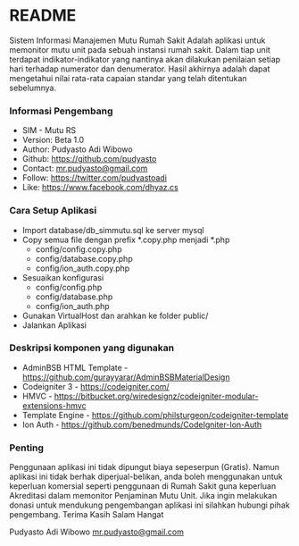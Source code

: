 # README #

Sistem Informasi Manajemen Mutu Rumah Sakit
Adalah aplikasi untuk memonitor mutu unit pada sebuah instansi rumah sakit.
Dalam tiap unit terdapat indikator-indikator yang nantinya akan dilakukan
penilaian setiap hari terhadap numerator dan denumerator. 
Hasil akhirnya adalah dapat mengetahui nilai rata-rata capaian standar yang telah
ditentukan sebelumnya.

### Informasi Pengembang ###

* SIM - Mutu RS
* Version: Beta 1.0
* Author: 	Pudyasto Adi Wibowo
* Github: 	https://github.com/pudyasto
* Contact: 	mr.pudyasto@gmail.com
* Follow: 	https://twitter.com/pudyastoadi
* Like: 	https://www.facebook.com/dhyaz.cs

### Cara Setup Aplikasi ###

* Import database/db_simmutu.sql ke server mysql
* Copy semua file dengan prefix *.copy.php menjadi *.php
    - config/config.copy.php
    - config/database.copy.php
    - config/ion_auth.copy.php
* Sesuaikan konfigurasi
    - config/config.php
    - config/database.php
    - config/ion_auth.php
* Gunakan VirtualHost dan arahkan ke folder public/
* Jalankan Aplikasi

### Deskripsi komponen yang digunakan ###

* AdminBSB HTML Template - https://github.com/gurayyarar/AdminBSBMaterialDesign
* Codeigniter 3 - https://codeigniter.com/
* HMVC - https://bitbucket.org/wiredesignz/codeigniter-modular-extensions-hmvc
* Template Engine - https://github.com/philsturgeon/codeigniter-template
* Ion Auth - https://github.com/benedmunds/CodeIgniter-Ion-Auth

### Penting ###
Penggunaan aplikasi ini tidak dipungut biaya sepeserpun (Gratis).
Namun aplikasi ini tidak berhak diperjual-belikan, anda boleh menggunakan untuk keperluan komersial
seperti penggunaan di Rumah Sakit guna keperluan Akreditasi dalam memonitor Penjaminan Mutu Unit.
Jika ingin melakukan donasi untuk mendukung pengembangan aplikasi ini silahkan hubungi pihak pengembang.
Terima Kasih
Salam Hangat




Pudyasto Adi Wibowo
mr.pudyasto@gmail.com